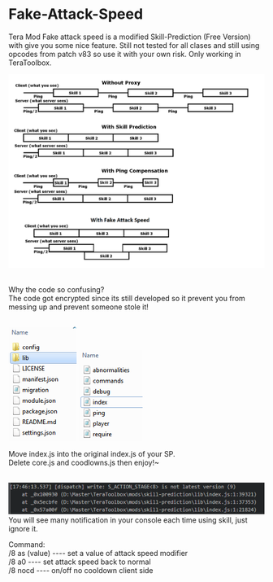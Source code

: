 # Fake-Attack-Speed
Tera Mod
Fake attack speed is a modified Skill-Prediction (Free Version) with give you some nice feature.
Still not tested for all clases and still using opcodes from patch v83 so use it with your own risk.
Only working in TeraToolbox.<br/>

![Image description](https://github.com/fatinahrm/image/blob/master/illustration.png)

<br/>Why the code so confusing?<br/>
The code got encrypted since its still developed so it prevent you from messing up and prevent someone stole it!<br/><br/>

![Image description](https://github.com/fatinahrm/image/blob/master/SP1.PNG)
![Image description](https://github.com/fatinahrm/image/blob/master/SP2.PNG)

Move index.js into the original index.js of your SP.<br/>
Delete core.js and coodlowns.js then enjoy!~<br/><br/>

![Image description](https://github.com/fatinahrm/image/blob/master/Capture1.PNG)
<br/>You will see many notification in your console each time using skill, just ignore it.<br/>

Command:<br>
/8 as (value) ---- set a value of attack speed modifier<br/>
/8 a0 ---- set attack speed back to normal<br/>
/8 nocd ---- on/off no cooldown client side<br/>
